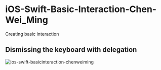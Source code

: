 # iOS-Swift-Basic-Interaction-Chen-Wei_Ming
Creating basic interaction

## Dismissing the keyboard with delegation
![ios-swift-basicinteraction-chenweiming](https://cloud.githubusercontent.com/assets/5610299/10908665/45a6000a-826e-11e5-8b28-efd3a2128b7e.png)

